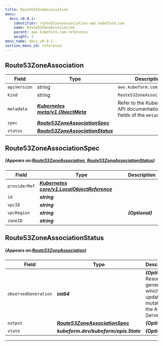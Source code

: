 ```yaml
---
title: Route53ZoneAssociation
menu:
  docs_v0.0.1:
    identifier: route53zoneassociation-aws.kubeform.com
    name: Route53ZoneAssociation
    parent: aws.kubeform.com-reference
    weight: 1
menu_name: docs_v0.0.1
section_menu_id: reference
---
```


## Route53ZoneAssociation
| Field | Type | Description |
| ------ | ----- | ----------- |
| `apiVersion` | string | `aws.kubeform.com/v1alpha1` |
|    `kind` | string | `Route53ZoneAssociation` |
| `metadata` | ***[Kubernetes meta/v1.ObjectMeta](https://kubernetes.io/docs/reference/generated/kubernetes-api/v1.13/#objectmeta-v1-meta)***|Refer to the Kubernetes API documentation for the fields of the `metadata` field.|
| `spec` | ***[Route53ZoneAssociationSpec](#Route53ZoneAssociationSpec)***||
| `status` | ***[Route53ZoneAssociationStatus](#Route53ZoneAssociationStatus)***||
## Route53ZoneAssociationSpec
##### (Appears on:[Route53ZoneAssociation](#Route53ZoneAssociation), [Route53ZoneAssociationStatus](#Route53ZoneAssociationStatus))
| Field | Type | Description |
| ------ | ----- | ----------- |
| `providerRef` | ***[Kubernetes core/v1.LocalObjectReference](https://kubernetes.io/docs/reference/generated/kubernetes-api/v1.13/#localobjectreference-v1-core)***||
| `id` | ***string***||
| `vpcID` | ***string***||
| `vpcRegion` | ***string***| ***(Optional)*** |
| `zoneID` | ***string***||
## Route53ZoneAssociationStatus
##### (Appears on:[Route53ZoneAssociation](#Route53ZoneAssociation))
| Field | Type | Description |
| ------ | ----- | ----------- |
| `observedGeneration` | ***int64***| ***(Optional)*** Resource generation, which is updated on mutation by the API Server.|
| `output` | ***[Route53ZoneAssociationSpec](#Route53ZoneAssociationSpec)***| ***(Optional)*** |
| `state` | ***kubeform.dev/kubeform/apis.State***| ***(Optional)*** |
---
